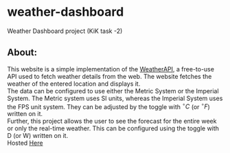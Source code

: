 # weather-dashboard
Weather Dashboard project (KiK task -2)  
## About:
This website is a simple implementation of the [WeatherAPI](https://www.weatherapi.com/), a free-to-use API used to fetch weather details from the web. The website fetches the weather of the entered location and displays it.  
The data can be configured to use either the Metric System or the Imperial System. The Metric system uses SI units, whereas the Imperial System uses the FPS unit system. They can be adjusted by the toggle with $^{\circ}C$ (or $^{\circ}F$) written on it.  
Further, this project allows the user to see the forecast for the entire week or only the real-time weather. This can be configured using the toggle with D (or W) written on it. <br>
Hosted [Here](https://anshumaanmishra.github.io/weather-dashboard/)

